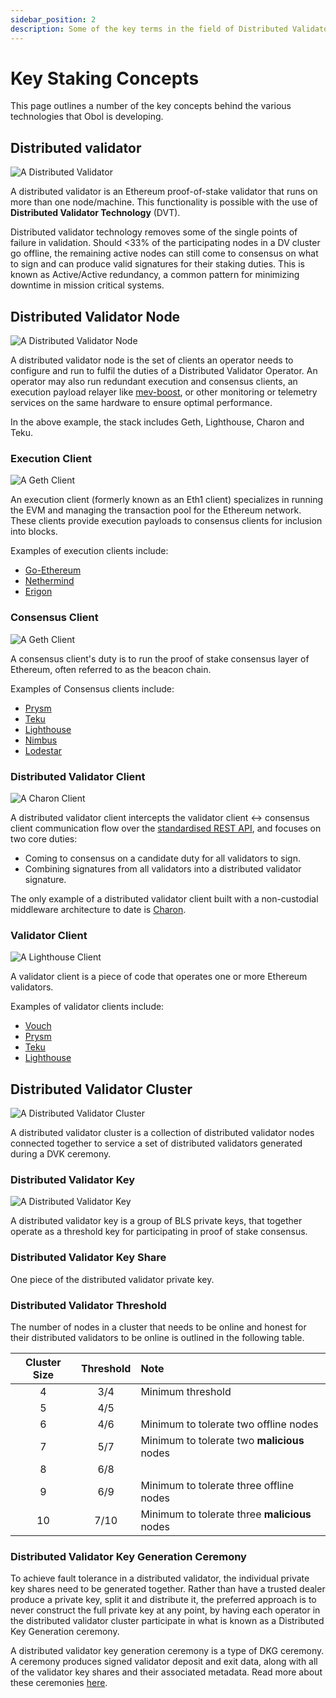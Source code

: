 ```yaml
---
sidebar_position: 2
description: Some of the key terms in the field of Distributed Validator Technology
---
```


# Key Staking Concepts

This page outlines a number of the key concepts behind the various technologies that Obol is developing.

## Distributed validator

![A Distributed Validator](/img/32Eth.png)

A distributed validator is an Ethereum proof-of-stake validator that runs on more than one node/machine. This functionality is possible with the use of **Distributed Validator Technology** (DVT).

Distributed validator technology removes some of the single points of failure in validation. Should &lt;33% of the participating nodes in a DV cluster go offline, the remaining active nodes can still come to consensus on what to sign and can produce valid signatures for their staking duties. This is known as Active/Active redundancy, a common pattern for minimizing downtime in mission critical systems.

## Distributed Validator Node

![A Distributed Validator Node](/img/DVNode.png)

A distributed validator node is the set of clients an operator needs to configure and run to fulfil the duties of a Distributed Validator Operator. An operator may also run redundant execution and consensus clients, an execution payload relayer like [mev-boost](https://github.com/flashbots/mev-boost), or other monitoring or telemetry services on the same hardware to ensure optimal performance.

In the above example, the stack includes Geth, Lighthouse, Charon and Teku.

### Execution Client

![A Geth Client](/img/POWNodeV2.png)

An execution client (formerly known as an Eth1 client) specializes in running the EVM and managing the transaction pool for the Ethereum network. These clients provide execution payloads to consensus clients for inclusion into blocks.

Examples of execution clients include:

- [Go-Ethereum](https://geth.ethereum.org/)
- [Nethermind](https://docs.nethermind.io/)
- [Erigon](https://github.com/ledgerwatch/erigon)

### Consensus Client

![A Geth Client](/img/POSClient.png)

A consensus client's duty is to run the proof of stake consensus layer of Ethereum, often referred to as the beacon chain.

Examples of Consensus clients include:

- [Prysm](https://docs.prylabs.network/docs/how-prysm-works/beacon-node)
- [Teku](https://docs.teku.consensys.net/en/stable/)
- [Lighthouse](https://lighthouse-book.sigmaprime.io/api-bn.html)
- [Nimbus](https://nimbus.guide/)
- [Lodestar](https://github.com/ChainSafe/lodestar)

### Distributed Validator Client

![A Charon Client](/img/CharonBrick.png)

A distributed validator client intercepts the validator client ↔ consensus client communication flow over the [standardised REST API](https://ethereum.github.io/beacon-APIs/#/ValidatorRequiredApi), and focuses on two core duties:

- Coming to consensus on a candidate duty for all validators to sign.
- Combining signatures from all validators into a distributed validator signature.

The only example of a distributed validator client built with a non-custodial middleware architecture to date is [Charon](../charon/intro).

### Validator Client

![A Lighthouse Client](/img/ValidatorBrick.png)

A validator client is a piece of code that operates one or more Ethereum validators.

Examples of validator clients include:

- [Vouch](https://www.attestant.io/posts/introducing-vouch/)
- [Prysm](https://docs.prylabs.network/docs/how-prysm-works/prysm-validator-client/)
- [Teku](https://docs.teku.consensys.net/en/stable/)
- [Lighthouse](https://lighthouse-book.sigmaprime.io/api-vc.html)

## Distributed Validator Cluster

![A Distributed Validator Cluster](/img/DVCluster.png)

A distributed validator cluster is a collection of distributed validator nodes connected together to service a set of distributed validators generated during a DVK ceremony.

### Distributed Validator Key

![A Distributed Validator Key](/img/ThresholdSigning.png)

A distributed validator key is a group of BLS private keys, that together operate as a threshold key for participating in proof of stake consensus.

### Distributed Validator Key Share

One piece of the distributed validator private key.

### Distributed Validator Threshold

The number of nodes in a cluster that needs to be online and honest for their distributed validators to be online is outlined in the following table.

| Cluster Size | Threshold | Note              |
|:------------:|:---------:|:------------------|
| 4            |  3/4      | Minimum threshold |
| 5            |  4/5      |                   |
| 6            |  4/6      | Minimum to tolerate two offline nodes|
| 7            |  5/7      | Minimum to tolerate two **malicious** nodes |
| 8            |  6/8      |                   |
| 9            |  6/9      | Minimum to tolerate three offline nodes |
| 10           |  7/10     | Minimum to tolerate three **malicious** nodes |

### Distributed Validator Key Generation Ceremony

To achieve fault tolerance in a distributed validator, the individual private key shares need to be generated together. Rather than have a trusted dealer produce a private key, split it and distribute it, the preferred approach is to never construct the full private key at any point, by having each operator in the distributed validator cluster participate in what is known as a Distributed Key Generation ceremony.

A distributed validator key generation ceremony is a type of DKG ceremony. A ceremony produces signed validator deposit and exit data, along with all of the validator key shares and their associated metadata. Read more about these ceremonies [here](../charon/dkg).
